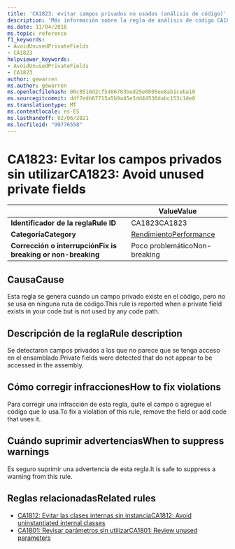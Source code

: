 ```yaml
---
title: 'CA1823: evitar campos privados no usados (análisis de código)'
description: 'Más información sobre la regla de análisis de código CA1823: evitar campos privados no usados'
ms.date: 11/04/2016
ms.topic: reference
f1_keywords:
- AvoidUnusedPrivateFields
- CA1823
helpviewer_keywords:
- AvoidUnusedPrivateFields
- CA1823
author: gewarren
ms.author: gewarren
ms.openlocfilehash: 00c8510d2cf5406703bed25e0b95ee8ab1ceba10
ms.sourcegitcommit: ddf7edb67715a5b9a45e3dd44536dabc153c1de0
ms.translationtype: MT
ms.contentlocale: es-ES
ms.lasthandoff: 02/06/2021
ms.locfileid: "99776558"
---
```

# <a name="ca1823-avoid-unused-private-fields"></a><span data-ttu-id="35191-103">CA1823: Evitar los campos privados sin utilizar</span><span class="sxs-lookup"><span data-stu-id="35191-103">CA1823: Avoid unused private fields</span></span>

| | <span data-ttu-id="35191-104">Value</span><span class="sxs-lookup"><span data-stu-id="35191-104">Value</span></span> |
|-|-|
| <span data-ttu-id="35191-105">**Identificador de la regla**</span><span class="sxs-lookup"><span data-stu-id="35191-105">**Rule ID**</span></span> |<span data-ttu-id="35191-106">CA1823</span><span class="sxs-lookup"><span data-stu-id="35191-106">CA1823</span></span>|
| <span data-ttu-id="35191-107">**Categoría**</span><span class="sxs-lookup"><span data-stu-id="35191-107">**Category**</span></span> |[<span data-ttu-id="35191-108">Rendimiento</span><span class="sxs-lookup"><span data-stu-id="35191-108">Performance</span></span>](performance-warnings.md)|
| <span data-ttu-id="35191-109">**Corrección o interrupción**</span><span class="sxs-lookup"><span data-stu-id="35191-109">**Fix is breaking or non-breaking**</span></span> |<span data-ttu-id="35191-110">Poco problemático</span><span class="sxs-lookup"><span data-stu-id="35191-110">Non-breaking</span></span>|

## <a name="cause"></a><span data-ttu-id="35191-111">Causa</span><span class="sxs-lookup"><span data-stu-id="35191-111">Cause</span></span>

<span data-ttu-id="35191-112">Esta regla se genera cuando un campo privado existe en el código, pero no se usa en ninguna ruta de código.</span><span class="sxs-lookup"><span data-stu-id="35191-112">This rule is reported when a private field exists in your code but is not used by any code path.</span></span>

## <a name="rule-description"></a><span data-ttu-id="35191-113">Descripción de la regla</span><span class="sxs-lookup"><span data-stu-id="35191-113">Rule description</span></span>

<span data-ttu-id="35191-114">Se detectaron campos privados a los que no parece que se tenga acceso en el ensamblado.</span><span class="sxs-lookup"><span data-stu-id="35191-114">Private fields were detected that do not appear to be accessed in the assembly.</span></span>

## <a name="how-to-fix-violations"></a><span data-ttu-id="35191-115">Cómo corregir infracciones</span><span class="sxs-lookup"><span data-stu-id="35191-115">How to fix violations</span></span>

<span data-ttu-id="35191-116">Para corregir una infracción de esta regla, quite el campo o agregue el código que lo usa.</span><span class="sxs-lookup"><span data-stu-id="35191-116">To fix a violation of this rule, remove the field or add code that uses it.</span></span>

## <a name="when-to-suppress-warnings"></a><span data-ttu-id="35191-117">Cuándo suprimir advertencias</span><span class="sxs-lookup"><span data-stu-id="35191-117">When to suppress warnings</span></span>

<span data-ttu-id="35191-118">Es seguro suprimir una advertencia de esta regla.</span><span class="sxs-lookup"><span data-stu-id="35191-118">It is safe to suppress a warning from this rule.</span></span>

## <a name="related-rules"></a><span data-ttu-id="35191-119">Reglas relacionadas</span><span class="sxs-lookup"><span data-stu-id="35191-119">Related rules</span></span>

- [<span data-ttu-id="35191-120">CA1812: Evitar las clases internas sin instancia</span><span class="sxs-lookup"><span data-stu-id="35191-120">CA1812: Avoid uninstantiated internal classes</span></span>](ca1812.md)
- [<span data-ttu-id="35191-121">CA1801: Revisar parámetros sin utilizar</span><span class="sxs-lookup"><span data-stu-id="35191-121">CA1801: Review unused parameters</span></span>](ca1801.md)
